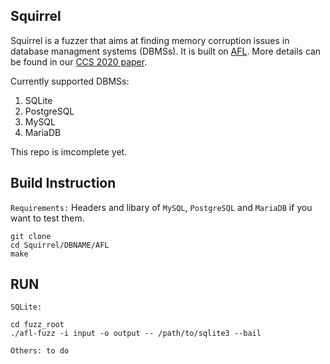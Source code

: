 ## Squirrel


Squirrel is a fuzzer that aims at finding memory corruption issues in database managment systems (DBMSs). It is built on [AFL](https://github.com/google/AFL). More details can be found in our [CCS 2020 paper](https://changochen.github.io/publication/squirrel_ccs2020.pdf).

Currently supported DBMSs:
1. SQLite
2. PostgreSQL
3. MySQL
4. MariaDB

This repo is imcomplete yet.

## Build Instruction
`Requirements:` Headers and libary of `MySQL`, `PostgreSQL` and `MariaDB` if you want to test them.

```
git clone 
cd Squirrel/DBNAME/AFL
make
```

## RUN
```
SQLite:

cd fuzz_root
./afl-fuzz -i input -o output -- /path/to/sqlite3 --bail

Others: to do
```
